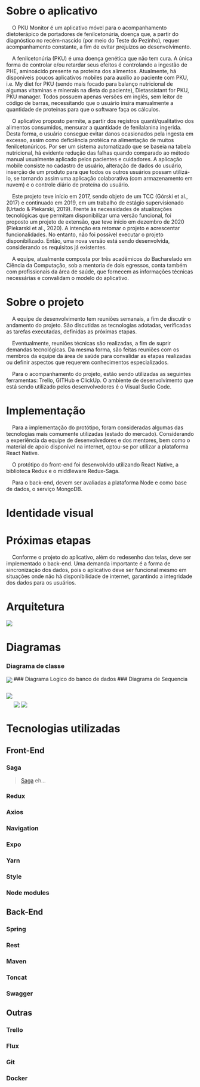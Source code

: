 # Sobre o aplicativo
&nbsp; &nbsp; O PKU Monitor é um aplicativo móvel para o acompanhamento dietoterápico de portadores de fenilcetonúria, doença que, a partir do diagnóstico no recém-nascido (por meio do Teste do Pezinho), requer acompanhamento constante, a fim de evitar prejuízos ao desenvolvimento. 

&nbsp; &nbsp;  A fenilcetonúria (PKU) é uma doença genética que não tem cura. A única forma de controlar e/ou retardar seus efeitos é controlando a ingestão de PHE, aminoácido presente na proteína dos alimentos. Atualmente, há disponíveis poucos aplicativos mobiles para auxílio ao paciente com PKU, i.e. My diet for PKU (sendo mais focado para balanço nutricional de algumas vitaminas e minerais na dieta do paciente), Dietassistant for PKU, PKU manager. Todos possuem apenas versões em inglês, sem leitor de código de barras, necessitando que o usuário insira manualmente a quantidade de proteínas para que o software faça os cálculos.

&nbsp; &nbsp;  O aplicativo proposto permite, a partir dos registros quanti/qualitativo dos alimentos consumidos, mensurar a quantidade de fenilalanina ingerida. Desta forma, o usuário consegue evitar danos ocasionados pela ingesta em excesso, assim como deficiência protéica na alimentação de muitos fenilcetonúricos. Por ser um sistema automatizado que se baseia na tabela nutricional, há evidente redução das falhas quando comparado ao método manual usualmente aplicado pelos pacientes e cuidadores. A aplicação mobile consiste no cadastro de usuário, alteração de dados do usuário, inserção de um produto para que todos os outros usuários possam utilizá-lo, se tornando assim uma aplicação colaborativa (com armazenamento em nuvem) e o controle diário de proteína do usuário.

&nbsp; &nbsp;  Este projeto teve início em 2017, sendo objeto de um TCC (Górski et al., 2017) e continuado em 2019, em um trabalho de estágio supervisionado (Urtado & Piekarski, 2019). Frente às necessidades de atualizações tecnológicas que permitam disponibilizar uma versão funcional, foi proposto um projeto de extensão, que teve início em dezembro de 2020 (Piekarski et al., 2020). A intenção era retomar o projeto e acrescentar funcionalidades. No entanto, não foi possível executar o projeto disponibilizado. Então, uma nova versão está sendo desenvolvida, considerando os requisitos já existentes.

&nbsp; &nbsp;  A equipe, atualmente composta por três acadêmicos do Bacharelado em Ciência da Computação, sob a mentoria de dois egressos, conta também com profissionais da área de saúde, que fornecem as informações técnicas necessárias e convalidam o modelo do aplicativo.


# Sobre o projeto
&nbsp; &nbsp;  A equipe de desenvolvimento tem reuniões semanais, a fim de discutir o andamento do projeto. São discutidas as tecnologias adotadas, verificadas as tarefas executadas, definidas as próximas etapas.

&nbsp; &nbsp;  Eventualmente, reuniões técnicas são realizadas, a fim de suprir demandas tecnológicas. Da mesma forma, são feitas reuniões com os membros da equipe da área de saúde para convalidar as etapas realizadas ou definir aspectos que requerem conhecimentos especializados.

&nbsp; &nbsp;  Para o acompanhamento do projeto, estão sendo utilizadas as seguintes ferramentas: Trello, GITHub e ClickUp. O ambiente de desenvolvimento que está sendo utilizado pelos desenvolvedores é o Visual Sudio Code.

# Implementação
&nbsp; &nbsp;  Para a implementação do protótipo, foram consideradas algumas das tecnologias mais comumente utilizadas (estado do mercado). Considerando a experiência da equipe de desenvolvedores e dos mentores, bem como o material de apoio disponível na internet, optou-se por utilizar a plataforma React Native.

&nbsp; &nbsp;  O protótipo do front-end foi desenvolvido utilizando React Native, a biblioteca Redux e o middleware Redux-Saga.

&nbsp; &nbsp;  Para o back-end, devem ser avaliadas a plataforma Node e como base de dados, o serviço MongoDB. 

# Identidade visual

# Próximas etapas
&nbsp; &nbsp; Conforme o projeto do aplicativo, além do redesenho das telas, deve ser implementado o back-end. Uma demanda importante é a forma de sincronização dos dados, pois o aplicativo deve ser funcional mesmo em situações onde não há disponibilidade de internet, garantindo a integridade dos dados para os usuários. 

# Arquitetura
<img src="imagensPKU/Arquitetura.png" style="margin-top:50px, margin-bottom:50px" align="center">

# Diagramas
### Diagrama de classe
  <img src="imagensPKU/diagramaClasse.png" style="margin-top:50px, margin-bottom:50px" align="center">
### Diagrama Logico do banco de dados
### Diagrama de Sequencia
<div>
  <img src="imagensPKU/consultarHistorico.png" style="margin-top:5px" align="center">
  <img src="imagensPKU/cadastrarConsumo.png" style="margin-top:50px" align="center">
  <img src="imagensPKU/Login.png" style="margin-top:50px" align="center">
</div>

# Tecnologias utilizadas
## Front-End
### Saga
  <blockquote><a href="https://redux-saga.js.org/" target="_blank">Saga</a> eh...</blockquote>
  
### Redux
### Axios
### Navigation 
### Expo
### Yarn
### Style
### Node modules

## Back-End
### Spring
### Rest
### Maven
### Toncat
### Swagger

## Outras
### Trello
### Flux
### Git
### Docker
